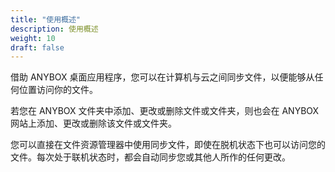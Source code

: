 ```yaml
---
title: "使用概述"
description: 使用概述
weight: 10
draft: false
---
```


借助 ANYBOX 桌⾯应用程序，您可以在计算机与云之间同步文件，以便能够从任何位置访问你的文件。

若您在 ANYBOX 文件夹中添加、更改或删除文件或文件夹，则也会在 ANYBOX 网站上添加、更改或删除该文件或文件夹。

您可以直接在文件资源管理器中使用同步文件，即使在脱机状态下也可以访问您的文件。每次处于联机状态时，都会自动同步您或其他人所作的任何更改。  
